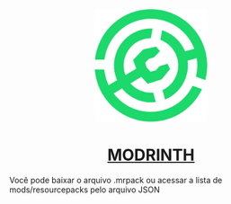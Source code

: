 <p align="center">
  <img src="modrinth.png" style="width: 200px"/>
</p>

<h1 align="center">
    <a href="https://modrinth.com/" target="_blank">MODRINTH</a>
</h1>

Você pode baixar o arquivo .mrpack ou acessar a lista de mods/resourcepacks pelo arquivo JSON